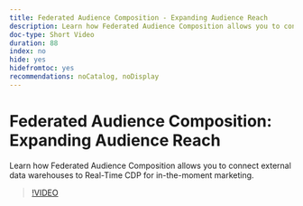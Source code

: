 ```yaml
---
title: Federated Audience Composition - Expanding Audience Reach
description: Learn how Federated Audience Composition allows you to connect external data warehouses to Real-Time CDP for in-the-moment marketing.
doc-type: Short Video
duration: 88
index: no
hide: yes
hidefromtoc: yes
recommendations: noCatalog, noDisplay
---
```


# Federated Audience Composition: Expanding Audience Reach

Learn how Federated Audience Composition allows you to connect external data warehouses to Real-Time CDP for in-the-moment marketing.

<!-- 62_S508_3442517_87_federated-audience-composition-expanding-audience-reach -->
>[!VIDEO](https://video.tv.adobe.com/v/3458295/?learn=on&enablevpops=true)

